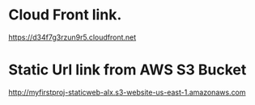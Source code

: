 # Cloud Front link.
https://d34f7g3rzun9r5.cloudfront.net

# Static Url link from AWS S3 Bucket
http://myfirstproj-staticweb-alx.s3-website-us-east-1.amazonaws.com